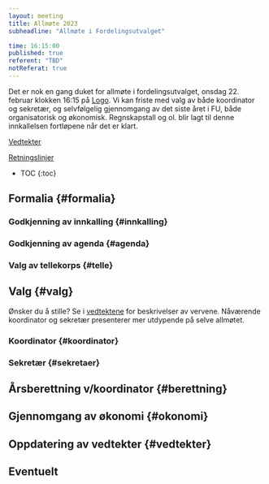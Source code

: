 ```yaml
---
layout: meeting
title: Allmøte 2023
subheadline: "Allmøte i Fordelingsutvalget"

time: 16:15:00
published: true
referent: "TBD"
notReferat: true
---
```


Det er nok en gang duket for allmøte i fordelingsutvalget, onsdag 22. februar klokken 16:15 på [Logo](https://use.mazemap.com/#v=1&config=uio&zlevel=2&center=10.718472,59.943668&zoom=18&sharepoitype=poi&sharepoi=1000987591&campusid=799). Vi kan friste med valg av både koordinator og sekretær, og selvfølgelig gjennomgang av det siste året i FU, både organisatorisk og økonomisk. Regnskapstall og ol. blir lagt til denne innkallelsen fortløpene når det er klart.

[Vedtekter](https://fordelingsutvalget.org/vedtekter/)

[Retningslinjer](https://fordelingsutvalget.org/retningslinjer/)

* TOC
{:toc}

## Formalia {#formalia}

### Godkjenning av innkalling {#innkalling}

### Godkjenning av agenda {#agenda}

### Valg av tellekorps {#telle}

## Valg {#valg}

Ønsker du å stille? Se i [vedtektene](https://fordelingsutvalget.org/vedtekter/) for beskrivelser av vervene.
Nåværende koordinator og sekretær presenterer mer utdypende på selve allmøtet.

### Koordinator {#koordinator}

### Sekretær {#sekretaer}

## Årsberettning v/koordinator {#berettning}

## Gjennomgang av økonomi {#okonomi}

## Oppdatering av vedtekter {#vedtekter}

## Eventuelt
